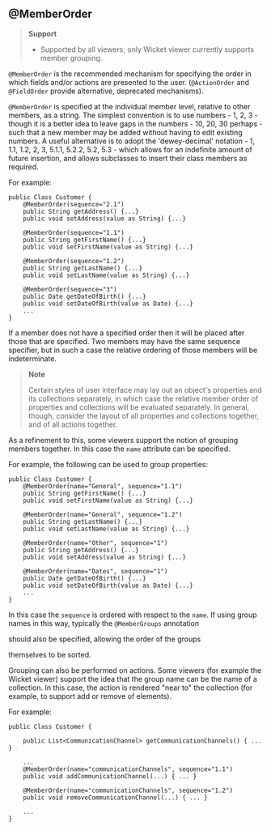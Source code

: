 @MemberOrder
------------

> **Support**
> 
> * Supported by all viewers; only Wicket viewer currently supports member grouping.

`@MemberOrder` is the recommended mechanism for specifying the order in
which fields and/or actions are presented to the user. (`@ActionOrder`
and `@FieldOrder` provide alternative, deprecated mechanisms).

`@MemberOrder` is specified at the individual member level, relative to
other members, as a string. The simplest convention is to use numbers -
1, 2, 3 - though it is a better idea to leave gaps in the numbers - 10,
20, 30 perhaps - such that a new member may be added without having to
edit existing numbers. A useful alternative is to adopt the
'dewey-decimal' notation - 1, 1.1, 1.2, 2, 3, 5.1.1, 5.2.2, 5.2, 5.3 -
which allows for an indefinite amount of future insertion, and allows
subclasses to insert their class members as required.

For example:

    public Class Customer {
        @MemberOrder(sequence="2.1")
        public String getAddress() {...}
        public void setAddress(value as String) {...}

        @MemberOrder(sequence="1.1")
        public String getFirstName() {...}
        public void setFirstName(value as String) {...}

        @MemberOrder(sequence="1.2")
        public String getLastName() {...}
        public void setLastName(value as String) {...}

        @MemberOrder(sequence="3")
        public Date getDateOfBirth() {...}
        public void setDateOfBirth(value as Date) {...}
        ...
    }   

If a member does not have a specified order then it will be placed after
those that are specified. Two members may have the same sequence
specifier, but in such a case the relative ordering of those members
will be indeterminate.

> **Note**
>
> Certain styles of user interface may lay out an object's properties
> and its collections separately, in which case the relative member
> order of properties and collections will be evaluated separately. In
> general, though, consider the layout of all properties and collections
> together, and of all actions together.

As a refinement to this, some viewers support the notion of grouping
members together. In this case the `name` attribute can be specified.

For example, the following can be used to group properties:

    public Class Customer {
        @MemberOrder(name="General", sequence="1.1")
        public String getFirstName() {...}
        public void setFirstName(value as String) {...}

        @MemberOrder(name="General", sequence="1.2")
        public String getLastName() {...}
        public void setLastName(value as String) {...}

        @MemberOrder(name="Other", sequence="1")
        public String getAddress() {...}
        public void setAddress(value as String) {...}

        @MemberOrder(name="Dates", sequence="1")
        public Date getDateOfBirth() {...}
        public void setDateOfBirth(value as Date) {...}
        ...
    }   

In this case the `sequence` is ordered with respect to the `name`. If
using group names in this way, typically the `@MemberGroups` annotation
<!--(see ?)--> should also be specified, allowing the order of the groups
themselves to be sorted.

Grouping can also be performed on actions. Some viewers (for example the
Wicket viewer) support the idea that the group name can be the name of a
collection. In this case, the action is rendered "near to" the
collection (for example, to support add or remove of elements).

For example:

    public Class Customer {

        public List<CommunicationChannel> getCommunicationChannels() { ... }

        ...
        @MemberOrder(name="communicationChannels", sequence="1.1")
        public void addCommunicationChannel(...) { ... }

        @MemberOrder(name="communicationChannels", sequence="1.2")
        public void removeCommunicationChannel(...) { ... }

        ...
    }   
